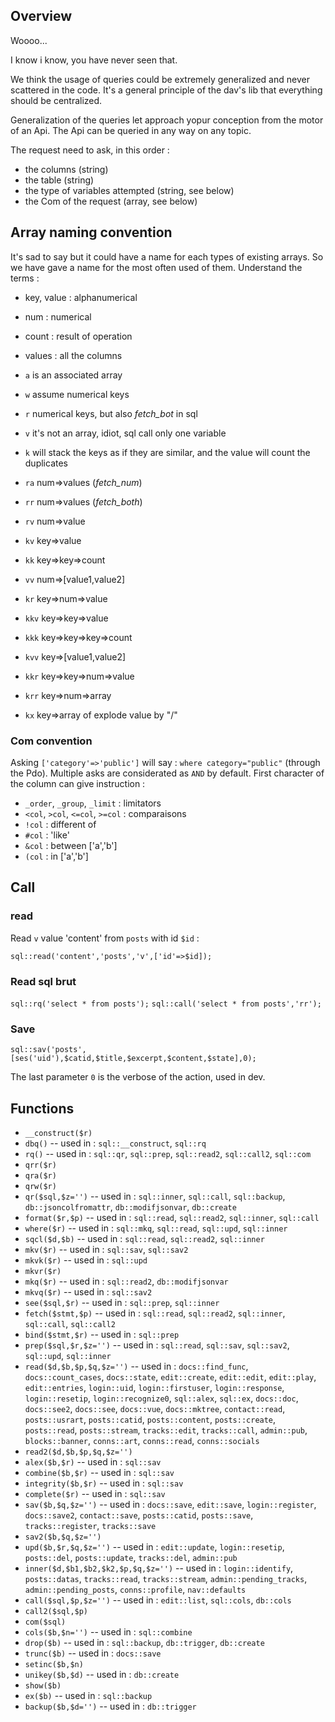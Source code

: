 ## Overview

Woooo...

I know i know, you have never seen that.

We think the usage of queries could be extremely generalized and never scattered in the code.
It's a general principle of the dav's lib that everything should be centralized.

Generalization of the queries let approach yopur conception from the motor of an Api.
The Api can be queried in any way on any topic.

The request need to ask, in this order :

- the columns (string)
- the table (string)
- the type of variables attempted (string, see below)
- the Com of the request (array, see below)

## Array naming convention

It's sad to say but it could have a name for each types of existing arrays.
So we have gave a name for the most often used of them.
Understand the terms :
- key, value : alphanumerical
- num : numerical
- count : result of operation
- values : all the columns

- `a` is an associated array 
- `w` assume numerical keys
- `r` numerical keys, but also *fetch_bot* in sql
- `v` it's not an array, idiot, sql call only one variable
- `k` will stack the keys as if they are similar, and the value will count the duplicates
- `ra` num=>values (*fetch_num*)
- `rr` num=>values (*fetch_both*)
- `rv` num=>value
- `kv` key=>value
- `kk` key=>key=>count
- `vv` num=>[value1,value2]
- `kr` key=>num=>value
- `kkv` key=>key=>value
- `kkk` key=>key=>key=>count
- `kvv` key=>[value1,value2]
- `kkr` key=>key=>num=>value 
- `krr` key=>num=>array
- `kx` key=>array of explode value by "/"

### Com convention

Asking `['category'=>'public']` will say : `where category="public"` (through the Pdo).
Multiple asks are considerated as `AND` by default.
First character of the column can give instruction :

- `_order`, `_group`, `_limit` : limitators
- `<col`, `>col`, `<=col`, `>=col` : comparaisons
- `!col` : different of
- `#col` : 'like'
- `&col` : between ['a','b']
- `(col` : in ['a','b']

## Call

### read

Read `v` value 'content' from `posts` with id `$id` :

`sql::read('content','posts','v',['id'=>$id]);`

### Read sql brut

`sql::rq('select * from posts');`
`sql::call('select * from posts','rr');`

### Save

`sql::sav('posts',[ses('uid'),$catid,$title,$excerpt,$content,$state],0);`

The last parameter `0` is the verbose of the action, used in dev.

## Functions

- `__construct($r)`
- `dbq()` -- used in : `sql::__construct`, `sql::rq`
- `rq()` -- used in : `sql::qr`, `sql::prep`, `sql::read2`, `sql::call2`, `sql::com`
- `qrr($r)`
- `qra($r)`
- `qrw($r)`
- `qr($sql,$z='')` -- used in : `sql::inner`, `sql::call`, `sql::backup`, `db::jsoncolfromattr`, `db::modifjsonvar`, `db::create`
- `format($r,$p)` -- used in : `sql::read`, `sql::read2`, `sql::inner`, `sql::call`
- `where($r)` -- used in : `sql::mkq`, `sql::read`, `sql::upd`, `sql::inner`
- `sqcl($d,$b)` -- used in : `sql::read`, `sql::read2`, `sql::inner`
- `mkv($r)` -- used in : `sql::sav`, `sql::sav2`
- `mkvk($r)` -- used in : `sql::upd`
- `mkvr($r)`
- `mkq($r)` -- used in : `sql::read2`, `db::modifjsonvar`
- `mkvq($r)` -- used in : `sql::sav2`
- `see($sql,$r)` -- used in : `sql::prep`, `sql::inner`
- `fetch($stmt,$p)` -- used in : `sql::read`, `sql::read2`, `sql::inner`, `sql::call`, `sql::call2`
- `bind($stmt,$r)` -- used in : `sql::prep`
- `prep($sql,$r,$z='')` -- used in : `sql::read`, `sql::sav`, `sql::sav2`, `sql::upd`, `sql::inner`
- `read($d,$b,$p,$q,$z='')` -- used in : `docs::find_func`, `docs::count_cases`, `docs::state`, `edit::create`, `edit::edit`, `edit::play`, `edit::entries`, `login::uid`, `login::firstuser`, `login::response`, `login::resetip`, `login::recognize0`, `sql::alex`, `sql::ex`, `docs::doc`, `docs::see2`, `docs::see`, `docs::vue`, `docs::mktree`, `contact::read`, `posts::usrart`, `posts::catid`, `posts::content`, `posts::create`, `posts::read`, `posts::stream`, `tracks::edit`, `tracks::call`, `admin::pub`, `blocks::banner`, `conns::art`, `conns::read`, `conns::socials`
- `read2($d,$b,$p,$q,$z='')`
- `alex($b,$r)` -- used in : `sql::sav`
- `combine($b,$r)` -- used in : `sql::sav`
- `integrity($b,$r)` -- used in : `sql::sav`
- `complete($r)` -- used in : `sql::sav`
- `sav($b,$q,$z='')` -- used in : `docs::save`, `edit::save`, `login::register`, `docs::save2`, `contact::save`, `posts::catid`, `posts::save`, `tracks::register`, `tracks::save`
- `sav2($b,$q,$z='')`
- `upd($b,$r,$q,$z='')` -- used in : `edit::update`, `login::resetip`, `posts::del`, `posts::update`, `tracks::del`, `admin::pub`
- `inner($d,$b1,$b2,$k2,$p,$q,$z='')` -- used in : `login::identify`, `posts::datas`, `tracks::read`, `tracks::stream`, `admin::pending_tracks`, `admin::pending_posts`, `conns::profile`, `nav::defaults`
- `call($sql,$p,$z='')` -- used in : `edit::list`, `sql::cols`, `db::cols`
- `call2($sql,$p)`
- `com($sql)`
- `cols($b,$n='')` -- used in : `sql::combine`
- `drop($b)` -- used in : `sql::backup`, `db::trigger`, `db::create`
- `trunc($b)` -- used in : `docs::save`
- `setinc($b,$n)`
- `unikey($b,$d)` -- used in : `db::create`
- `show($b)`
- `ex($b)` -- used in : `sql::backup`
- `backup($b,$d='')` -- used in : `db::trigger`
